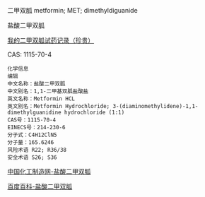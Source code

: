 
二甲双胍
metformin; MET; dimethyldiguanide

盐酸二甲双胍

[我的二甲双胍试药记录（珍贵）](https://github.com/AaG7xNnrgbzeyqc5woPS/health/blob/main/Lifespan/Metformin/%E4%BA%8C%E7%94%B2%E5%8F%8C%E8%83%8D%E8%AF%95%E8%8D%AF%E8%AE%B0%E5%BD%95.md)

CAS: 1115-70-4

```
化学信息
编辑
中文名称：盐酸二甲双胍
中文别名：1,1-二甲基双胍盐酸盐
英文名称：Metformin HCL
英文别名：Metformin Hydrochloride; 3-(diaminomethylidene)-1,1-dimethylguanidine hydrochloride (1:1)
CAS号：1115-70-4  
EINECS号：214-230-6
分子式：C4H12ClN5
分子量：165.6246
风险术语 R22; R36/38
安全术语 S26; S36
```
[中国化工制造网-盐酸二甲双胍](http://product.chemmade.com/detail-%E7%9B%90%E9%85%B8%E4%BA%8C%E7%94%B2%E5%8F%8C%E8%83%8D.html)



[百度百科-盐酸二甲双胍](https://baike.baidu.com/item/%E7%9B%90%E9%85%B8%E4%BA%8C%E7%94%B2%E5%8F%8C%E8%83%8D/8342844?fr=aladdin)

